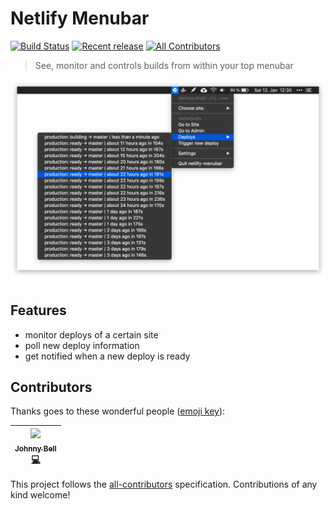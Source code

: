 # Netlify Menubar

[![Build Status](https://travis-ci.org/stefanjudis/netlify-menubar.svg?branch=master)](https://travis-ci.org/stefanjudis/netlify-menubar) [![Recent release](https://img.shields.io/github/release/stefanjudis/netlify-menubar.svg)](https://github.com/stefanjudis/netlify-menubar/releases) [![All Contributors](https://img.shields.io/badge/all_contributors-1-orange.svg?style=flat-square)](#contributors)

> See, monitor and controls builds from within your top menubar

![Netlify Menubar UI opened showing the recent builds](./screenshot.jpg)

## Features

- monitor deploys of a certain site
- poll new deploy information
- get notified when a new deploy is ready

## Contributors

Thanks goes to these wonderful people ([emoji key](https://github.com/all-contributors/all-contributors#emoji-key)):

<!-- ALL-CONTRIBUTORS-LIST:START - Do not remove or modify this section -->
<!-- prettier-ignore -->
| [<img src="https://avatars2.githubusercontent.com/u/4260265?v=4" width="100px;"/><br /><sub><b>Johnny Bell</b></sub>](http://johnnybell.io)<br />[💻](https://github.com/stefanjudis/netlify-menubar/commits?author=johnnyxbell "Code") |
| :---: |

<!-- ALL-CONTRIBUTORS-LIST:END -->

This project follows the [all-contributors](https://github.com/all-contributors/all-contributors) specification. Contributions of any kind welcome!
